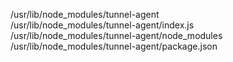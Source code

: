 /usr/lib/node\_modules/tunnel-agent  
/usr/lib/node\_modules/tunnel-agent/index.js  
/usr/lib/node\_modules/tunnel-agent/node\_modules  
/usr/lib/node\_modules/tunnel-agent/package.json  
